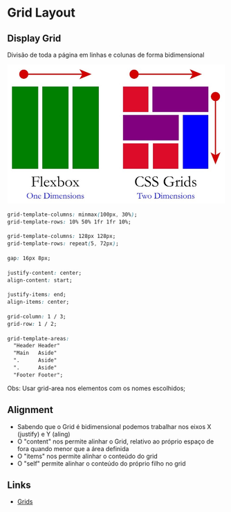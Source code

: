 # Grid Layout

## Display Grid

Divisão de toda a página em linhas e colunas de forma bidimensional

<img src="./images/flex-vs-grid.jpg" alt="flex vs grid" width="560">

```css
grid-template-columns: minmax(100px, 30%);
grid-template-rows: 10% 50% 1fr 1fr 10%;

grid-template-columns: 128px 128px;
grid-template-rows: repeat(5, 72px);

gap: 16px 8px;

justify-content: center;
align-content: start;

justify-items: end;
align-items: center;

grid-column: 1 / 3;
grid-row: 1 / 2;

grid-template-areas:
  "Header Header"
  "Main   Aside"
  ".      Aside"
  ".      Aside"
  "Footer Footer";
```

Obs: Usar grid-area nos elementos com os nomes escolhidos;

## Alignment

- Sabendo que o Grid é bidimensional podemos trabalhar nos eixos X (justify) e Y (aling)
- O "content" nos permite alinhar o Grid, relativo ao próprio espaço de fora quando menor que a área definida
- O "items" nos permite alinhar o conteúdo do grid
- O "self" permite alinhar o conteúdo do próprio filho no grid

## Links

- [Grids](https://developer.mozilla.org/en-US/docs/Learn/CSS/CSS_layout/Grids)

